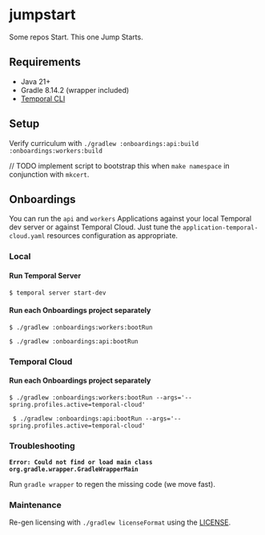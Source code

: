 # jumpstart
Some repos Start. This one Jump Starts.

## Requirements

* Java 21+
* Gradle 8.14.2 (wrapper included)
* [Temporal CLI](https://github.com/temporalio/cli)

## Setup

Verify curriculum with `./gradlew :onboardings:api:build :onboardings:workers:build`

// TODO implement script to bootstrap this when `make namespace` in conjunction with `mkcert`.

## Onboardings

You can run the `api` and `workers` Applications against your local Temporal dev server or
against Temporal Cloud. Just tune the `application-temporal-cloud.yaml` resources configuration as appropriate.


### Local

#### Run Temporal Server
``` $ temporal server start-dev ```

#### Run each Onboardings project separately

``` $ ./gradlew :onboardings:workers:bootRun ``` 

``` $ ./gradlew :onboardings:api:bootRun ```

### Temporal Cloud

#### Run each Onboardings project separately

``` $ ./gradlew :onboardings:workers:bootRun --args='--spring.profiles.active=temporal-cloud' ```

``` $ ./gradlew :onboardings:api:bootRun --args='--spring.profiles.active=temporal-cloud'```


### Troubleshooting

**`Error: Could not find or load main class org.gradle.wrapper.GradleWrapperMain`**

Run `gradle wrapper` to regen the missing code (we move fast).

### Maintenance

Re-gen licensing with `./gradlew licenseFormat` using the [LICENSE](LICENSE).

